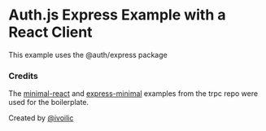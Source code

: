 # Auth.js Express Example with a React Client

This example uses the @auth/express package

### Credits

The [minimal-react](https://github.com/trpc/trpc/tree/main/examples/minimal-react) and [express-minimal](https://github.com/trpc/trpc/tree/main/examples/express-minimal) examples from the trpc repo were used for the boilerplate.

Created by [@ivoilic](https://github.com/ivoilic)
